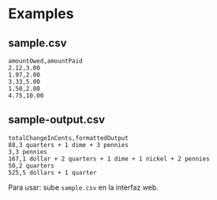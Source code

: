 # Examples

## sample.csv
```csv
amountOwed,amountPaid
2.12,3.00
1.97,2.00
3.33,5.00
1.50,2.00
4.75,10.00
```

## sample-output.csv
```csv
totalChangeInCents,formattedOutput
88,3 quarters + 1 dime + 3 pennies
3,3 pennies
167,1 dollar + 2 quarters + 1 dime + 1 nickel + 2 pennies
50,2 quarters
525,5 dollars + 1 quarter
```

Para usar: sube `sample.csv` en la interfaz web.